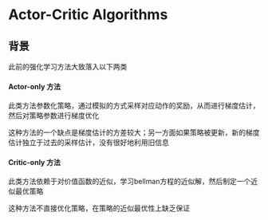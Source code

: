 # Actor-Critic Algorithms

## 背景

此前的强化学习方法大致落入以下两类

#### Actor-only 方法

此类方法参数化策略，通过模拟的方式采样对应动作的奖励，从而进行梯度估计，然后对策略参数进行梯度优化

这种方法的一个缺点是梯度估计的方差较大；另一方面如果策略被更新，新的梯度估计独立于过去的采样估计，没有很好地利用旧信息

#### Critic-only 方法

此类方法依赖于对价值函数的近似，学习bellman方程的近似解，然后制定一个近似最优策略

这种方法不直接优化策略，在策略的近似最优性上缺乏保证

